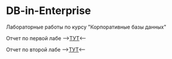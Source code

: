 # DB-in-Enterprise
Лабораторные работы по курсу "Корпоративные базы данных"


Отчет по первой лабе -->[ТУТ](https://github.com/Mr-Egorchik/DB-in-Enterprise/blob/543b84351d812ee8bdd50ff0ff4d0f982e7b685c/%D0%9B%D0%A01/readme_lr1.md)<--

Отчет по второй лабе -->[ТУТ](https://github.com/Mr-Egorchik/DB-in-Enterprise/blob/cad4c612fb478a052af3d7b5d9fb2bc32bbd242b/%D0%9B%D0%A02/readme_lr2.md)<--
